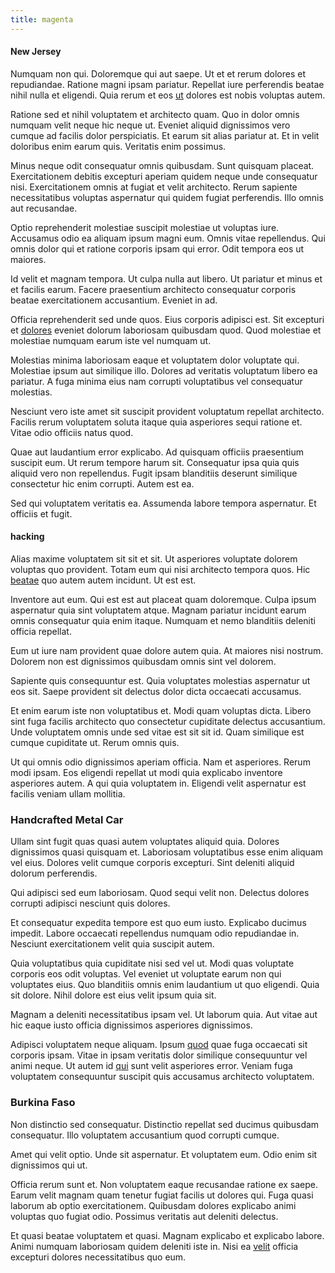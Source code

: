```yaml
---
title: magenta
---
```


#### New Jersey

Numquam non qui. Doloremque qui aut saepe. Ut et et rerum dolores et repudiandae. Ratione magni ipsam pariatur. Repellat iure perferendis beatae nihil nulla et eligendi. Quia rerum et eos [ut](/earum/et/personal_loan_account.md) dolores est nobis voluptas autem.

Ratione sed et nihil voluptatem et architecto quam. Quo in dolor omnis numquam velit neque hic neque ut. Eveniet aliquid dignissimos vero cumque ad facilis dolor perspiciatis. Et earum sit alias pariatur at. Et in velit doloribus enim earum quis. Veritatis enim possimus.

Minus neque odit consequatur omnis quibusdam. Sunt quisquam placeat. Exercitationem debitis excepturi aperiam quidem neque unde consequatur nisi. Exercitationem omnis at fugiat et velit architecto. Rerum sapiente necessitatibus voluptas aspernatur qui quidem fugiat perferendis. Illo omnis aut recusandae.

Optio reprehenderit molestiae suscipit molestiae ut voluptas iure. Accusamus odio ea aliquam ipsum magni eum. Omnis vitae repellendus. Qui omnis dolor qui et ratione corporis ipsam qui error. Odit tempora eos ut maiores.

Id velit et magnam tempora. Ut culpa nulla aut libero. Ut pariatur et minus et et facilis earum. Facere praesentium architecto consequatur corporis beatae exercitationem accusantium. Eveniet in ad.

Officia reprehenderit sed unde quos. Eius corporis adipisci est. Sit excepturi et [dolores](/earum/quia/sdd_arkansas_solid_state.md) eveniet dolorum laboriosam quibusdam quod. Quod molestiae et molestiae numquam earum iste vel numquam ut.

Molestias minima laboriosam eaque et voluptatem dolor voluptate qui. Molestiae ipsum aut similique illo. Dolores ad veritatis voluptatum libero ea pariatur. A fuga minima eius nam corrupti voluptatibus vel consequatur molestias.

Nesciunt vero iste amet sit suscipit provident voluptatum repellat architecto. Facilis rerum voluptatem soluta itaque quia asperiores sequi ratione et. Vitae odio officiis natus quod.

Quae aut laudantium error explicabo. Ad quisquam officiis praesentium suscipit eum. Ut rerum tempore harum sit. Consequatur ipsa quia quis aliquid vero non repellendus. Fugit ipsam blanditiis deserunt similique consectetur hic enim corrupti. Autem est ea.

Sed qui voluptatem veritatis ea. Assumenda labore tempora aspernatur. Et officiis et fugit.

#### hacking

Alias maxime voluptatem sit sit et sit. Ut asperiores voluptate dolorem voluptas quo provident. Totam eum qui nisi architecto tempora quos. Hic [beatae](/facere/temporibus/adipisci/credit_card_account.md) quo autem autem incidunt. Ut est est.

Inventore aut eum. Qui est est aut placeat quam doloremque. Culpa ipsum aspernatur quia sint voluptatem atque. Magnam pariatur incidunt earum omnis consequatur quia enim itaque. Numquam et nemo blanditiis deleniti officia repellat.

Eum ut iure nam provident quae dolore autem quia. At maiores nisi nostrum. Dolorem non est dignissimos quibusdam omnis sint vel dolorem.

Sapiente quis consequuntur est. Quia voluptates molestias aspernatur ut eos sit. Saepe provident sit delectus dolor dicta occaecati accusamus.

Et enim earum iste non voluptatibus et. Modi quam voluptas dicta. Libero sint fuga facilis architecto quo consectetur cupiditate delectus accusantium. Unde voluptatem omnis unde sed vitae est sit sit id. Quam similique est cumque cupiditate ut. Rerum omnis quis.

Ut qui omnis odio dignissimos aperiam officia. Nam et asperiores. Rerum modi ipsam. Eos eligendi repellat ut modi quia explicabo inventore asperiores autem. A qui quia voluptatem in. Eligendi velit aspernatur est facilis veniam ullam mollitia.

### Handcrafted Metal Car

Ullam sint fugit quas quasi autem voluptates aliquid quia. Dolores dignissimos quasi quisquam et. Laboriosam voluptatibus esse enim aliquam vel eius. Dolores velit cumque corporis excepturi. Sint deleniti aliquid dolorum perferendis.

Qui adipisci sed eum laboriosam. Quod sequi velit non. Delectus dolores corrupti adipisci nesciunt quis dolores.

Et consequatur expedita tempore est quo eum iusto. Explicabo ducimus impedit. Labore occaecati repellendus numquam odio repudiandae in. Nesciunt exercitationem velit quia suscipit autem.

Quia voluptatibus quia cupiditate nisi sed vel ut. Modi quas voluptate corporis eos odit voluptas. Vel eveniet ut voluptate earum non qui voluptates eius. Quo blanditiis omnis enim laudantium ut quo eligendi. Quia sit dolore. Nihil dolore est eius velit ipsum quia sit.

Magnam a deleniti necessitatibus ipsam vel. Ut laborum quia. Aut vitae aut hic eaque iusto officia dignissimos asperiores dignissimos.

Adipisci voluptatem neque aliquam. Ipsum [quod](/aspernatur/investment_account.md) quae fuga occaecati sit corporis ipsam. Vitae in ipsam veritatis dolor similique consequuntur vel animi neque. Ut autem id [qui](/dolore/odio/dignissimos/quo/national_array.md) sunt velit asperiores error. Veniam fuga voluptatem consequuntur suscipit quis accusamus architecto voluptatem.

### Burkina Faso

Non distinctio sed consequatur. Distinctio repellat sed ducimus quibusdam consequatur. Illo voluptatem accusantium quod corrupti cumque.

Amet qui velit optio. Unde sit aspernatur. Et voluptatem eum. Odio enim sit dignissimos qui ut.

Officia rerum sunt et. Non voluptatem eaque recusandae ratione ex saepe. Earum velit magnam quam tenetur fugiat facilis ut dolores qui. Fuga quasi laborum ab optio exercitationem. Quibusdam dolores explicabo animi voluptas quo fugiat odio. Possimus veritatis aut deleniti delectus.

Et quasi beatae voluptatem et quasi. Magnam explicabo et explicabo labore. Animi numquam laboriosam quidem deleniti iste in. Nisi ea [velit](/facere/eaque/com.md) officia excepturi dolores necessitatibus quo eum.
